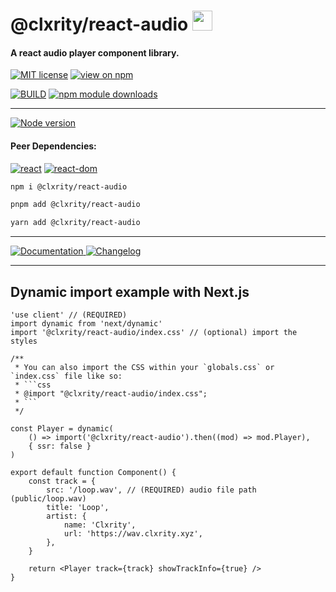 # @clxrity/react-audio <img src="https://clxrityy.github.io/react-audio/apple-touch-icon.png" width="32px" height="32px" style="display:inline-block;" />

#### A react audio player component library.

[![MIT license](https://img.shields.io/npm/l/%40clxrity%2Freact-audio?style=for-the-badge&label=LICENSE
)](https://github.com/clxrityy/react-audio/blob/main/LICENSE) [![view on npm](https://img.shields.io/npm/v/%40clxrity%2Freact-audio?style=for-the-badge&logo=npm&logoColor=%23CB3837&logoSize=auto&label=NPM
)](https://www.npmjs.org/package/@clxrity/react-audio) 

[![BUILD](https://img.shields.io/github/actions/workflow/status/clxrityy/react-audio/.github%2Fworkflows%2Fmain.yml?branch=main&event=push&style=for-the-badge&logo=github&logoColor=%23181717&logoSize=auto&label=BUILD&color=%232dba4e
)](https://github.com/clxrityy/react-audio/actions/workflows/main.yml)  [![npm module downloads](https://img.shields.io/npm/dm/%40clxrity%2Freact-audio?style=for-the-badge&logo=npm&logoColor=%23CB3837&logoSize=auto&label=DOWNLOADS)](https://www.npmjs.org/package/@clxrity/react-audio)

---

[![Node version](https://img.shields.io/node/v-lts/%40clxrity%2Freact-audio?style=for-the-badge&logo=nodedotjs&logoColor=%235FA04E&logoSize=auto&label=NODE
)](https://github.com/clxrityy/react-audio/blob/main/.nvmrc)

#### Peer Dependencies:

[![react](https://img.shields.io/npm/dependency-version/%40clxrity%2Freact-audio/peer/react?style=for-the-badge&logo=react&logoColor=%2361DAFB&logoSize=auto&label=react)](https://www.npmjs.com/package/react) [![react-dom](https://img.shields.io/npm/dependency-version/%40clxrity%2Freact-audio/peer/react-dom?style=for-the-badge&logo=react&logoColor=%2361DAFB&logoSize=auto&label=react-dom)](https://www.npmjs.com/package/react-dom) 


```zsh
npm i @clxrity/react-audio
```

```zsh
pnpm add @clxrity/react-audio
```

```zsh
yarn add @clxrity/react-audio
```

---

[![Documentation](https://img.shields.io/badge/clxrityy.github.io%2Freact-audio?style=for-the-badge&logo=readme&logoColor=%23617ab1&logoSize=auto&label=DOCS&color=%23617ab1)
](https://clxrityy.github.io/react-audio/?story=home--readme)
[![Changelog](https://img.shields.io/badge/clxrityy.github.io%2Freact-audio%2F%3Fstory%3Dchangelog--readme?style=for-the-badge&logo=stackexchange&logoColor=%23617ab1&logoSize=auto&label=CHANGELOG&color=%23617ab1
)](https://clxrityy.github.io/react-audio/?story=changelog--readme)

---

## Dynamic import example with Next.js

```tsx
'use client' // (REQUIRED)
import dynamic from 'next/dynamic'
import '@clxrity/react-audio/index.css' // (optional) import the styles

/**
 * You can also import the CSS within your `globals.css` or `index.css` file like so:
 * ```css
 * @import "@clxrity/react-audio/index.css";
 * ```
 */

const Player = dynamic(
    () => import('@clxrity/react-audio').then((mod) => mod.Player),
    { ssr: false }
)

export default function Component() {
    const track = {
        src: '/loop.wav', // (REQUIRED) audio file path (public/loop.wav)
        title: 'Loop',
        artist: {
            name: 'Clxrity',
            url: 'https://wav.clxrity.xyz',
        },
    }

    return <Player track={track} showTrackInfo={true} />
}
```

